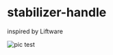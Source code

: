 # stabilizer-handle
inspired by Liftware


![pic test](https://github.com/daxlar/stabilizer-handle-v1/blob/main/stabilizer-handle-v1.jpg?raw=true)
